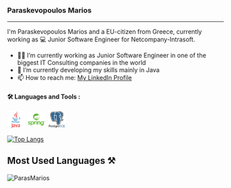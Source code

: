 ### Paraskevopoulos Marios
---

I'm Paraskevopoulos Marios and a EU-citizen from Greece, currently working as 💻 Junior Software Engineer for Netcompany-Intrasoft.

- 👨‍💻 I’m currently working as Junior Software Engineer in one of the biggest IT Consulting companies in the world
- 🌱 I’m currently developing my skills mainly in Java
- 📫 How to reach me: [My LinkedIn Profile](https://www.linkedin.com)


#### :hammer_and_wrench: Languages and Tools :
<div>
  <img src="https://github.com/devicons/devicon/blob/master/icons/java/java-original-wordmark.svg" title="Java" alt="Java" width="40" height="40"/>&nbsp;
  <img src="https://github.com/devicons/devicon/blob/master/icons/spring/spring-original-wordmark.svg" title="Spring" alt="Spring" width="40" height="40"/>&nbsp;
  <img src="https://github.com/devicons/devicon/blob/master/icons/postgresql/postgresql-original-wordmark.svg" title="PSQL" alt="PSQL" width="40" height="40"/>&nbsp;
</div>

[![Top Langs](https://github-readme-stats.vercel.app/api/top-langs/?username=ParasMarios)](https://github.com/anuraghazra/github-readme-stats)

## Most Used Languages ⚒️
<p><img align="center" src="https://github-readme-stats.vercel.app/api/top-langs?username=ParasMarios&show_icons=true&locale=en&layout=compact&title_color=fff&text_color=f8f8f2&bg_color=171c24" alt="ParasMarios" /></p>
